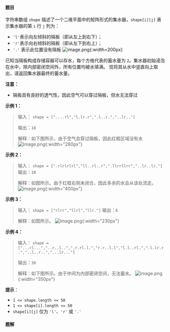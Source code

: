 #### 题目
字符串数组 `shape` 描述了一个二维平面中的矩阵形式的集水器，`shape[i][j]` 表示集水器的第 `i` 行 `j` 列为：
- `'l'`表示向左倾斜的隔板（即从左上到右下）；
- `'r'`表示向右倾斜的隔板（即从左下到右上）；
- `'.'` 表示此位置没有隔板
![image.png](https://pic.leetcode-cn.com/1664424667-wMnPja-image.png){:width=200px}

已知当隔板构成存储容器可以存水，每个方格代表的蓄水量为 `2`。集水器初始浸泡在水中，除内部密闭空间外，所有位置均被水填满。
现将其从水中竖直向上取出，请返回集水器最终的蓄水量。

**注意：**
- 隔板具有良好的透气性，因此空气可以穿过隔板，但水无法穿过

**示例 1：**
> 输入：
> `shape = ["....rl","l.lr.r",".l..r.","..lr.."]`
>
> 输出：`18`
>
> 解释：如下图所示，由于空气会穿过隔板，因此红框区域没有水
![image.png](https://pic.leetcode-cn.com/1664436239-eyYxeP-image.png){:width="280px"}


**示例 2：**
> 输入：
> `shape = [".rlrlrlrl","ll..rl..r",".llrrllrr","..lr..lr."]`
> 输出：`18`
>
> 解释：如图所示。由于红框右侧未闭合，因此多余的水会从该处流走。
![image.png](https://pic.leetcode-cn.com/1664436082-SibVMv-image.png){:width="400px"}


**示例 3：**
> 输入：
> `shape = ["rlrr","llrl","llr."]`
> 输出：`6`
>
> 解释：如图所示。
![image.png](https://pic.leetcode-cn.com/1664424855-dwpUHO-image.png){:width="230px"}




**示例 4：**
> 输入：
> `shape = ["...rl...","..r..l..",".r.rl.l.","r.r..l.l","l.l..rl.",".l.lr.r.","..l..r..","...lr..."]`
>
> 输出：`30`
>
> 解释：如下图所示。由于中间为内部密闭空间，无法蓄水。
![image.png](https://pic.leetcode-cn.com/1664424894-mClEXh-image.png){:width="350px"}


**提示**：
- `1 <= shape.length <= 50`
- `1 <= shape[i].length <= 50`
- `shape[i][j]` 仅为 `'l'`、`'r'` 或 `'.'`


 #### 题解